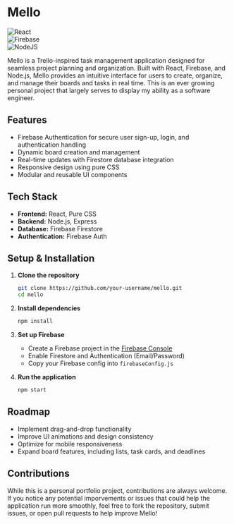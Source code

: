 # Mello  

![React](https://img.shields.io/badge/react-%2320232a.svg?style=for-the-badge&logo=react&logoColor=%2361DAFB)  
![Firebase](https://img.shields.io/badge/firebase-a08021?style=for-the-badge&logo=firebase&logoColor=ffcd34)  
![NodeJS](https://img.shields.io/badge/node.js-6DA55F?style=for-the-badge&logo=node.js&logoColor=white)  

Mello is a Trello-inspired task management application designed for seamless project planning and organization. Built with React, Firebase, and Node.js, Mello provides an intuitive interface for users to create, organize, and manage their boards and tasks in real time. This is an ever growing personal project that largely serves to display my ability as a software engineer.

## Features  

- Firebase Authentication for secure user sign-up, login, and authentication handling  
- Dynamic board creation and management  
- Real-time updates with Firestore database integration  
- Responsive design using pure CSS  
- Modular and reusable UI components  

## Tech Stack  

- **Frontend:** React, Pure CSS  
- **Backend:** Node.js, Express  
- **Database:** Firebase Firestore  
- **Authentication:** Firebase Auth  

## Setup & Installation  

1. **Clone the repository**  
   ```sh
   git clone https://github.com/your-username/mello.git
   cd mello
   ```

2. **Install dependencies**  
   ```sh
   npm install
   ```

3. **Set up Firebase**  
   - Create a Firebase project in the [Firebase Console](https://console.firebase.google.com/)  
   - Enable Firestore and Authentication (Email/Password)  
   - Copy your Firebase config into `firebaseConfig.js`  

4. **Run the application**  
   ```sh
   npm start
   ```

## Roadmap  

- Implement drag-and-drop functionality  
- Improve UI animations and design consistency  
- Optimize for mobile responsiveness  
- Expand board features, including lists, task cards, and deadlines  

## Contributions  

While this is a personal portfolio project, contributions are always welcome. If you notice any potential imporvements or issues that could help the application run more smoothly, feel free to fork the repository, submit issues, or open pull requests to help improve Mello!

